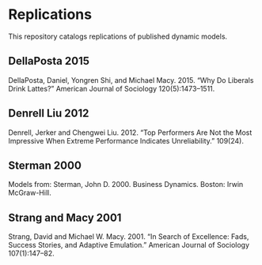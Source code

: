 # Replications

This repository catalogs replications of published dynamic models. 

## DellaPosta 2015
DellaPosta, Daniel, Yongren Shi, and Michael Macy. 2015. “Why Do Liberals Drink Lattes?” American Journal of Sociology 120(5):1473–1511.

## Denrell Liu 2012
Denrell, Jerker and Chengwei Liu. 2012. “Top Performers Are Not the Most Impressive When Extreme Performance Indicates Unreliability.” 109(24).


## Sterman 2000
Models from:
Sterman, John D. 2000. Business Dynamics. Boston: Irwin McGraw-Hill.

## Strang and Macy 2001
Strang, David and Michael W. Macy. 2001. “In Search of Excellence: Fads, Success Stories, and Adaptive Emulation.” American Journal of Sociology 107(1):147–82.